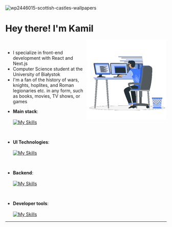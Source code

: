 ![wp2446015-scottish-castles-wallpapers](https://github.com/TheSinOfGreed/TheSinOfGreed/assets/80159294/2af2a207-9a98-44b1-b42c-8dd7d8592e89)

<h1>Hey there! I'm Kamil</h1>

<picture> <img align="right" src="https://github.com/0xAbdulKhalid/0xAbdulKhalid/raw/main/assets/mdImages/Right_Side.gif" width = 250px></picture>

<br>

- I specialize in front-end development with React and Next.js
- Computer Science student at the University of Białystok
- I'm a fan of the history of wars, knights, hoplites, and Roman legionaries etc. in any form, such as books, movies, TV shows, or games

<p align="center">

- **Main stack**: </br></br>
    [![My Skills](https://skillicons.dev/icons?i=ts,react,nextjs,angular,redux,reactivex)](https://skillicons.dev)
    
<br>   
    
- **UI Technologies**: </br></br>
    [![My Skills](https://skillicons.dev/icons?i=css,sass,tailwind,bootstrap,styledcomponents)](https://skillicons.dev)

<br>

- **Backend**: </br></br>
    [![My Skills](https://skillicons.dev/icons?i=nodejs,express,mysql,postgres,java)](https://skillicons.dev)
  
<br>

- **Developer tools**: </br></br>
    [![My Skills](https://skillicons.dev/icons?i=docker,postman,git,gitlab,github)](https://skillicons.dev)
-----
